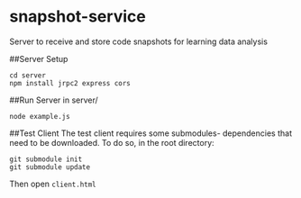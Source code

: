 # snapshot-service
Server to receive and store code snapshots for learning data analysis

##Server Setup
```
cd server
npm install jrpc2 express cors
```

##Run Server
in server/
```
node example.js
```

##Test Client
The test client requires some submodules- dependencies that need to be downloaded. To do so, in the root directory:
```
git submodule init
git submodule update
```

Then open ```client.html```
